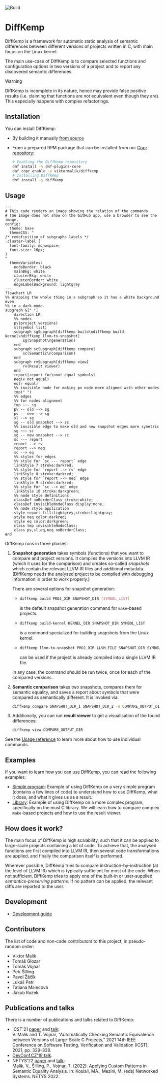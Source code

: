 ![Build](https://github.com/viktormalik/diffkemp/actions/workflows/ci.yml/badge.svg?branch=master)

# DiffKemp

DiffKemp is a framework for automatic static analysis of semantic differences
between different versions of projects written in C, with main focus on the
Linux kernel.

The main use-case of DiffKemp is to compare selected functions and configuration
options in two versions of a project and to report any discovered semantic
differences.

> [!WARNING]
> DiffKemp is incomplete in its nature, hence may provide false positive
results (i.e. claiming that functions are not equivalent even though they are).
This especially happens with complex refactorings.

## Installation

You can install DiffKemp:

- By building it manually [from source](docs/installation.md)
- From a prepared RPM package that can be installed from our
  [Copr repository](https://copr.fedorainfracloud.org/coprs/viktormalik/diffkemp/):

  ```sh
  # Enabling the DiffKemp repository
  dnf install -y dnf-plugins-core
  dnf copr enable -y viktormalik/diffkemp
  # Installing DiffKemp
  dnf install -y diffkemp
  ```

## Usage

```mermaid
---
# This code renders an image showing the relation of the commands.
# The image does not show on the GitHub app, use a browser to see the image.
config:
  theme: base
  themeCSS: "
/* redefinition of subgraphs labels */
.cluster-label {
  font-family: monospace;
  font-size: 16px;
}
"
  themeVariables:
    nodeBorder: black
    mainBkg: white
    clusterBkg: white
    clusterBorder: white
    edgeLabelBackground: lightgrey
---
flowchart LR
%% Wrapping the whole thing in a subgraph so it has a white background even
%% in a dark mode.
subgraph G[" "]
    direction LR
    %% nodes
    pv(project versions)
    sl(symbol list)
    subgraph sgSubgraph[diffkemp build\ndiffkemp build-kernel\ndiffkemp llvm-to-snapshot]
        sg(Snapshot\ngeneration)
    end
    subgraph scSubgraph[diffkemp compare]
        sc(Semantic\ncomparison)
    end
    subgraph rvSubgraph[diffkemp view]
        rv(Result viewer)
    end
    report[report for\nnot equal symbols]
    neq(✗ not equal)
    eq(✓ equal)
    %% invisible node for making pv node more aligned with other nodes
    tmp(" ")
    %% edges
    %% for nodes alignment
    tmp ~~~ sg
    pv -- old --> sg
    pv -- new --> sg
    sl --> sg
    sg -- old snapshot --> sc
    %% invisible edge to make old and new snapshot edges more symetric
    sg ~~~ sc
    sg -- new snapshot --> sc
    sc --- report
    report .-> rv
    report --> neq
    sc --> eq
    %% styles for edges
    %% style for `sc --- report` edge
    linkStyle 7 stroke:darkred;
    %% style for `report .-> rv` edge
    linkStyle 8 stroke:darkred;
    %% style for `report --> neq` edge
    linkStyle 9 stroke:darkred;
    %% style for `sc --> eq` edge
    linkStyle 10 stroke:darkgreen;
    %% node style definitions
    classDef noBorderClass stroke:white;
    classDef invisibleNodeClass display:none;
    %% node style application
    style report fill:lightgrey,stroke:lightgray;
    style neq color:darkred;
    style eq color:darkgreen;
    class tmp invisibleNodeClass;
    class pv,sl,eq,neq noBorderClass;
end
```

DiffKemp runs in three phases:

1. **Snapshot generation** takes symbols (functions) that you want to compare
   and project versions. It compiles the versions into LLVM IR
   (which it uses for the comparison) and creates
   so-called *snapshots* which contain the relevant LLVM IR files and
   additional metadata. (DiffKemp needs the analysed project to be compiled with
   debugging information in order to work properly.)

   There are several options for snapshot generation:
     - ```sh
       diffkemp build PROJ_DIR SNAPSHOT_DIR [SYMBOL_LIST]
       ```
       is the default snapshot generation command for `make`-based projects.
     - ```sh
       diffkemp build-kernel KERNEL_DIR SNAPSHOT_DIR SYMBOL_LIST
       ```
       is a command specialized for building snapshots from the Linux kernel.
     - ```sh
       diffkemp llvm-to-snapshot PROJ_DIR LLVM_FILE SNAPSHOT_DIR SYMBOL_LIST
       ```
       can be used if the project is already compiled into a single LLVM IR file.

   In any case, the command should be run twice, once for each of the compared
   versions.

2. **Semantic comparison** takes two snapshots, compares them for semantic
   equality, and saves a report about symbols that were compared as semantically
   different. It is invoked via:

    ```sh
    diffkemp compare SNAPSHOT_DIR_1 SNAPSHOT_DIR_2 -o COMPARE_OUTPUT_DIR
    ```

3. Additionally, you can run **result viewer** to get a visualisation of
   the found differences:

   ```sh
   diffkemp view COMPARE_OUTPUT_DIR
   ```

See the [Usage reference](docs/usage.md) to learn more about how to use
individual commands.

## Examples

If you want to learn how you can use DiffKemp, you can read the following
examples:

- [Simple program](docs/examples/simple_program.md): Example of using DiffKemp
  on a very simple program (contains a few lines of code) to understand how to
  use DiffKemp, what it does, and what it gives us as a result.
- [Library](docs/examples/musl_library.md): Example of using DiffKemp
  on a more complex program, specifically on the musl C library. We will learn
  how to compare complex `make`-based projects and how to use the result viewer.

## How does it work?

The main focus of DiffKemp is high scalability, such that it can be applied to
large-scale projects containing a lot of code. To achieve that, the analysed
functions are first compiled into LLVM IR, then several code transformations are
applied, and finally the comparison itself is performed.

Wherever possible, DiffKemp tries to compare instruction-by-instruction (at the
level of LLVM IR) which is typically sufficient for most of the code. When not
sufficient, DiffKemp tries to apply one of the built-in or user-supplied
*semantics-preserving patterns*. If no pattern can be applied,
the relevant diffs are reported to the user.

## Development

- [Development guide](docs/development.md)

## Contributors

The list of code and non-code contributors to this project, in pseudo-random
order:
- Viktor Malík
- Tomáš Glozar
- Tomáš Vojnar
- Petr Šilling
- Pavol Žáčik
- Lukáš Petr
- Tatiana Malecová
- Jakub Rozek

## Publications and talks

There is a number of publications and talks related to DiffKemp:

- ICST'21 [paper](https://ieeexplore.ieee.org/document/9438578)
  and [talk](https://zenodo.org/record/4658966):  
  V. Malík and T. Vojnar, "Automatically Checking Semantic Equivalence between
  Versions of Large-Scale C Projects," 2021 14th IEEE Conference on Software
  Testing, Verification and Validation (ICST), 2021, pp. 329-339.
- [DevConf.CZ'19 talk](https://www.youtube.com/watch?v=PUZSaLf9exg).
- NETYS'22
  [paper](https://link.springer.com/chapter/10.1007/978-3-031-17436-0_18) and
  [talk](https://www.youtube.com/watch?v=FPOUfgorF8s):  
  Malík, V., Šilling, P., Vojnar, T. (2022). Applying Custom Patterns in
  Semantic Equality Analysis. In: Koulali, MA., Mezini, M. (eds) Networked
  Systems. NETYS 2022.
